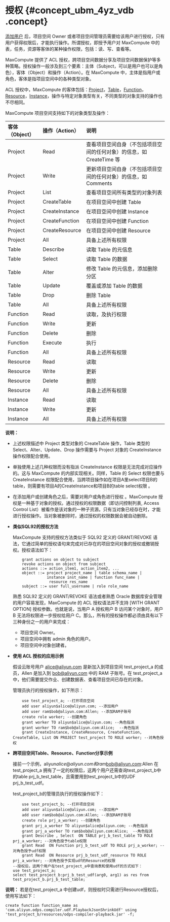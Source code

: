 # 授权 {#concept_ubm_4yz_vdb .concept}

[添加用户](cn.zh-CN/用户指南/安全指南/用户管理.md) 后，项目空间 Owner 或者项目空间管理员需要给该用户进行授权，只有用户获得权限后，才能执行操作。所谓授权，即授予用户对 MaxCompute 中的表，任务，资源等客体的某种操作权限，包括：读、写、查看等。

MaxCompute 提供了 ACL 授权，跨项目空间数据分享及项目空间数据保护等多种策略。授权操作一般涉及到三个要素：主体（Subject，可以是用户也可以是角色），客体（Object）和操作（Action）。在 MaxCompute 中，主体是指用户或角色，客体是指项目空间中的各种类型对象。

ACL 授权中，MaxCompute 的客体包括：[Project](../cn.zh-CN/产品简介/基本概念/项目空间.md)，[Table](../cn.zh-CN/产品简介/基本概念/表.md)，[Function](../cn.zh-CN/产品简介/基本概念/函数.md)，[Resource](../cn.zh-CN/产品简介/基本概念/资源.md)，[Instance](../cn.zh-CN/产品简介/基本概念/任务实例.md)，操作与特定对象类型有关，不同类型的对象支持的操作也不尽相同。

MaxCompute 项目空间支持如下的对象类型及操作：

|客体（Object）|操作（Action）|说明|
|:---------|:---------|:-|
|Project|Read|查看项目空间自身（不包括项目空间的任何对象）的信息，如 CreateTime 等|
|Project|Write|更新项目空间自身（不包括项目空间的任何对象）的信息，如 Comments|
|Project|List|查看项目空间所有类型的对象列表|
|Project|CreateTable|在项目空间中创建 Table|
|Project|CreateInstance|在项目空间中创建 Instance|
|Project|CreateFunction|在项目空间中创建 Function|
|Project|CreateResource|在项目空间中创建 Resource|
|Project|All|具备上述所有权限|
|Table|Describe|读取 Table 的元信息|
|Table|Select|读取 Table 的数据|
|Table|Alter|修改 Table 的元信息，添加删除分区|
|Table|Update|覆盖或添加 Table 的数据|
|Table|Drop|删除 Table|
|Table|All|具备上述所有权限|
|Function|Read|读取，及执行权限|
|Function|Write|更新|
|Function|Delete|删除|
|Function|Execute|执行|
|Function|All|具备上述所有权限|
|Resource|Read|读取|
|Resource|Write|更新|
|Resource|Delete|删除|
|Resource|All|具备上述所有权限|
|Instance|Read|读取|
|Instance|Write|更新|
|Instance|All|具备上述所有权限|

**说明：** 

-   上述权限描述中 Project 类型对象的 CreateTable 操作，Table 类型的 Select、Alter、Update、Drop 操作需要与 Project 对象的 CreateInstance 操作权限配合使用。
-   单独使用上述几种权限而没有指派 CreateInstance 权限是无法完成对应操作的。这与 MaxCompute 的内部实现相关。同样，Table 的 Select 权限也要与 CreateInstance 权限配合使用，当跨项目操作如在项目A里select项目B的table，则需要有项目A的CreateInstance和项目B的table select权限 。
-   在添加用户或创建角色之后，需要对用户或角色进行授权 。MaxCompute 授权是一种基于对象的授权。通过授权的权限数据（即访问控制列表, Access Control List）被看作是该对象的一种子资源。只有当对象已经存在时，才能进行授权操作。当对象被删除时，通过授权的权限数据会被自动删除。

-   **类似SQL92的授权方法**

    MaxCompute 支持的授权方法类似于 SQL92 定义的 GRANT/REVOKE 语法，它通过简单的授权语句来完成对已存在的项目空间对象的授权或撤销授权。授权语法如下：

    ```
        grant actions on object to subject
        revoke actions on object from subject
        actions ::= action_item1, action_item2, ...
        object ::= project project_name | table schema_name |
                   instance inst_name | function func_name |
                    resource res_name
        subject ::= user full_username | role role_name
    ```

    熟悉 SQL92 定义的 GRANT/REVOKE 语法或者熟悉 Oracle 数据库安全管理的用户容易发现，MaxCompute 的 ACL 授权语法并不支持 \[WITH GRANT OPTION\] 授权参数。也就是说，当用户 A 授权用户 B 访问某个对象时，用户 B 无法将权限进一步授权给用户 C。那么，所有的授权操作都必须由具有以下三种身份之一的用户来完成：

    -   项目空间 Owner。
    -   项目空间中拥有 admin 角色的用户。
    -   项目空间中对象创建者。
-   **使用 ACL 授权的应用示例**

    假设云账号用户 alice@aliyun.com 是新加入到项目空间 test\_project\_a 的成员，Allen 是加入到 bob@aliyun.com 中的 RAM 子账号。在 test\_project\_a 中，他们需要提交作业、创建数据表、查看项目空间已存在的对象。

    管理员执行的授权操作，如下所示：

    ```
        use test_project_a; --打开项目空间
        add user aliyun$alice@aliyun.com; --添加用户
        add user ram$bob@aliyun.com:Allen; --添加RAM子账号
        create role worker; --创建角色
        grant worker TO aliyun$alice@aliyun.com; --角色指派
        grant worker TO ram$bob@aliyun.com:Alice;  --角色指派
        grant CreateInstance, CreateResource, CreateFunction, CreateTable, List ON PROJECT test_project TO ROLE worker; --对角色授权
    ```

-   **跨项目空间Table、Resource、Function分享示例**

    接前一个示例，aliyun$alice@aliyun.com 和 ram$bob@aliyun.com:Allen 在test\_project\_a 拥有了一定的权限后，这两个用户还需查询test\_project\_b中的table prj\_b\_test\_table，且需要用到test\_project\_b中的UDF prj\_b\_test\_udf。

    test\_project\_b的管理员执行的授权操作如下：

    ```
        use test_project_b; --打开项目空间
        add user aliyun$alice@aliyun.com; --添加用户
        add user ram$bob@aliyun.com:Allen; --添加RAM子账号
        create role prj_a_worker; --创建角色
        grant prj_a_worker TO aliyun$alice@aliyun.com; --角色指派
        grant prj_a_worker TO ram$bob@aliyun.com:Alice;  --角色指派
        grant Describe , Select  ON TABLE prj_b_test_table TO ROLE prj_a_worker; --对角色授予table权限
        grant Read  ON Function prj_b_test_udf TO ROLE prj_a_worker; --对角色授予udf权限
        grant Read  ON Resource prj_b_test_udf_resource TO ROLE prj_a_worker; --对角色授予实现udf的Resource的权限
    --授权后，这两个用户在test_project_a中查询表和使用udf的方式如下：
    use test_project_a;
    select test_project_b:prj_b_test_udf(arg0, arg1) as res from test_project_b.prj_b_test_table;
    ```


**说明：** 若是在test\_project\_a 中创建udf，则授权时只需进行Resource授权后，使用写法如下：

```
create function function_name as 'com.aliyun.odps.compiler.udf.PlaybackJsonShrinkUdf' using 'test_project_b/resources/odps-compiler-playback.jar' -f;
```

